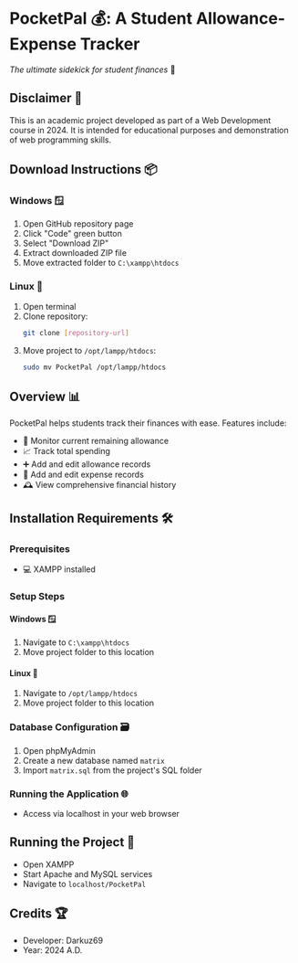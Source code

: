 # PocketPal 💰: A Student Allowance-Expense Tracker

*The ultimate sidekick for student finances* 🚀

## Disclaimer 📝
This is an academic project developed as part of a Web Development course in 2024. It is intended for educational purposes and demonstration of web programming skills.

## Download Instructions 📦

### Windows 🪟
1. Open GitHub repository page
2. Click "Code" green button
3. Select "Download ZIP"
4. Extract downloaded ZIP file
5. Move extracted folder to `C:\xampp\htdocs`

### Linux 🐧
1. Open terminal
2. Clone repository:
   ```bash
   git clone [repository-url]
   ```
3. Move project to `/opt/lampp/htdocs`:
   ```bash
   sudo mv PocketPal /opt/lampp/htdocs
   ```

## Overview 📊

PocketPal helps students track their finances with ease. Features include:
- 💸 Monitor current remaining allowance
- 📈 Track total spending
- ➕ Add and edit allowance records
- 📝 Add and edit expense records
- 🕰️ View comprehensive financial history

## Installation Requirements 🛠️

### Prerequisites
- 💻 XAMPP installed

### Setup Steps

#### Windows 🪟
1. Navigate to `C:\xampp\htdocs`
2. Move project folder to this location

#### Linux 🐧
1. Navigate to `/opt/lampp/htdocs`
2. Move project folder to this location

### Database Configuration 🗃️
1. Open phpMyAdmin
2. Create a new database named `matrix`
3. Import `matrix.sql` from the project's SQL folder

### Running the Application 🌐
- Access via localhost in your web browser

## Running the Project 🚦
- Open XAMPP
- Start Apache and MySQL services
- Navigate to `localhost/PocketPal`

## Credits 🏆
- Developer: Darkuz69
- Year: 2024 A.D.